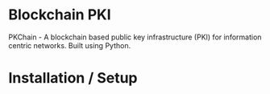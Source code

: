 # Blockchain PKI
PKChain - A blockchain based public key infrastructure (PKI) for information centric networks. Built using Python.

# Installation / Setup
